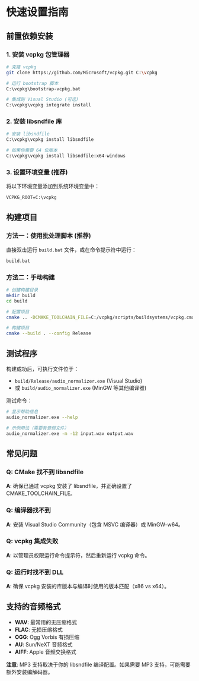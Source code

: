 # 快速设置指南

## 前置依赖安装

### 1. 安装 vcpkg 包管理器

```bash
# 克隆 vcpkg
git clone https://github.com/Microsoft/vcpkg.git C:\vcpkg

# 运行 bootstrap 脚本
C:\vcpkg\bootstrap-vcpkg.bat

# 集成到 Visual Studio (可选)
C:\vcpkg\vcpkg integrate install
```

### 2. 安装 libsndfile 库

```bash
# 安装 libsndfile
C:\vcpkg\vcpkg install libsndfile

# 如果你需要 64 位版本
C:\vcpkg\vcpkg install libsndfile:x64-windows
```

### 3. 设置环境变量 (推荐)

将以下环境变量添加到系统环境变量中：
```
VCPKG_ROOT=C:\vcpkg
```

## 构建项目

### 方法一：使用批处理脚本 (推荐)

直接双击运行 `build.bat` 文件，或在命令提示符中运行：

```cmd
build.bat
```

### 方法二：手动构建

```bash
# 创建构建目录
mkdir build
cd build

# 配置项目
cmake .. -DCMAKE_TOOLCHAIN_FILE=C:/vcpkg/scripts/buildsystems/vcpkg.cmake

# 构建项目
cmake --build . --config Release
```

## 测试程序

构建成功后，可执行文件位于：
- `build/Release/audio_normalizer.exe` (Visual Studio)
- 或 `build/audio_normalizer.exe` (MinGW 等其他编译器)

测试命令：
```bash
# 显示帮助信息
audio_normalizer.exe --help

# 示例用法（需要有音频文件）
audio_normalizer.exe -m -12 input.wav output.wav
```

## 常见问题

### Q: CMake 找不到 libsndfile
**A**: 确保已通过 vcpkg 安装了 libsndfile，并正确设置了 CMAKE_TOOLCHAIN_FILE。

### Q: 编译器找不到
**A**: 安装 Visual Studio Community（包含 MSVC 编译器）或 MinGW-w64。

### Q: vcpkg 集成失败
**A**: 以管理员权限运行命令提示符，然后重新运行 vcpkg 命令。

### Q: 运行时找不到 DLL
**A**: 确保 vcpkg 安装的库版本与编译时使用的版本匹配（x86 vs x64）。

## 支持的音频格式

- **WAV**: 最常用的无压缩格式
- **FLAC**: 无损压缩格式  
- **OGG**: Ogg Vorbis 有损压缩
- **AU**: Sun/NeXT 音频格式
- **AIFF**: Apple 音频交换格式

**注意**: MP3 支持取决于你的 libsndfile 编译配置。如果需要 MP3 支持，可能需要额外安装编解码器。
